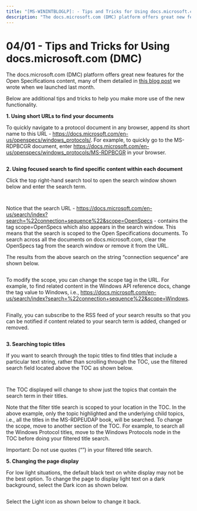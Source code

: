 ```yaml
---
title: "[MS-WININTBLOGLP]: - Tips and Tricks for Using docs.microsoft.com (DMC)"
description: "The docs.microsoft.com (DMC) platform offers great new features for the Open Specifications content, many of them detailed in this blog post we"
---
```


# 04/01 - Tips and Tricks for Using docs.microsoft.com (DMC)

<p>The docs.microsoft.com (DMC) platform offers great new
features for the Open Specifications content, many of them detailed in <span><a href="https://docs.microsoft.com/en-us/teamblog/announcing-open-specifications-migration">this
blog post</a></span> we wrote when we launched last month.</p>
<p>Below are additional tips and tricks to help you make more
use of the new functionality.</p>
<p><b>1. Using short URLs
to find your documents</b></p>
<p>To quickly navigate to a protocol document in any browser,
append its short name to this URL - <span><a href="https://docs.microsoft.com/en-us/openspecs/windows_protocols/">https://docs.microsoft.com/en-us/openspecs/windows_protocols/</a></span>.
For example, to quickly go to the MS-RDPBCGR document, enter <span><a href="https://docs.microsoft.com/en-us/openspecs/windows_protocols/MS-RDPBCGR">https://docs.microsoft.com/en-us/openspecs/windows_protocols/MS-RDPBCGR</a></span>
in your browser. </p>
<p><span><v:shapetype>
 <v:stroke></v:stroke>
 <v:formulas>
  <v:f></v:f>
  <v:f></v:f>
  <v:f></v:f>
  <v:f></v:f>
  <v:f></v:f>
  <v:f></v:f>
  <v:f></v:f>
  <v:f></v:f>
  <v:f></v:f>
  <v:f></v:f>
  <v:f></v:f>
  <v:f></v:f>
 </v:formulas>
 <v:path></v:path>
 <o:lock></o:lock>
</v:shapetype><img id="Picture_x0020_1" src="MS-WININTBLOGLP_files/image001.png" alt=""></span></p>
<p><b>2. Using focused
search to find specific content within each document</b></p>
<p>Click the top right-hand search tool to open the search
window shown below and enter the search term. </p>
<p><span><img id="Picture_x0020_13" src="MS-WININTBLOGLP_files/image002.png" alt=""></span></p>
<p><span><img id="Picture_x0020_3" src="MS-WININTBLOGLP_files/image003.png" alt=""></span></p>
<p>Notice that the search URL - <span><a href="https://docs.microsoft.com/en-us/search/index?search=%22connection+sequence%22&amp;scope=OpenSpecs">https://docs.microsoft.com/en-us/search/index?search=%22connection+sequence%22&amp;scope=OpenSpecs</a></span>
- contains the tag scope=OpenSpecs which also appears in the search window.
This means that the search is scoped to the Open Specifications documents. To
search across all the documents on docs.microsoft.com, clear the OpenSpecs tag
from the search window or remove it from the URL. </p>
<p>The results from the above search on the string “connection
sequence” are shown below.</p>
<p><span><img id="Picture_x0020_4" src="MS-WININTBLOGLP_files/image004.png" alt=""></span></p>
<p>To modify the scope, you can change the scope tag in the
URL. For example, to find related content in the Windows API reference docs,
change the tag value to Windows, i.e., <span><a href="https://docs.microsoft.com/en-us/search/index?search=%22connection+sequence%22&amp;scope=Windows">https://docs.microsoft.com/en-us/search/index?search=%22connection+sequence%22&amp;scope=Windows</a></span>.
</p>
<p><span><img id="Picture_x0020_5" src="MS-WININTBLOGLP_files/image005.png" alt=""></span></p>
<p>Finally, you can subscribe to the RSS feed of your search
results so that you can be notified if content related to your search term is
added, changed or removed.</p>
<p><span><img id="Picture_x0020_6" src="MS-WININTBLOGLP_files/image006.png" alt=""></span></p>
<p><b>3. Searching topic
titles</b></p>
<p>If you want to search through the topic titles to find
titles that include a particular text string, rather than scrolling through the
TOC, use the filtered search field located above the TOC as shown below.</p>
<p><span><img id="Picture_x0020_10" src="MS-WININTBLOGLP_files/image007.png" alt=""></span></p>
<p><span><img id="Picture_x0020_12" src="MS-WININTBLOGLP_files/image008.png" alt=""></span></p>
<p>The TOC displayed will change to show just the topics that
contain the search term in their titles.</p>
<p>Note that the filter title search is scoped to your location
in the TOC. In the above example, only the topic highlighted and the underlying
child topics, i.e., all the titles in the MS-RDPEUDAP book, will be searched.
To change the scope, move to another section of the TOC. For example, to search
all the Windows Protocol titles, move to the Windows Protocols node in the TOC
before doing your filtered title search.</p>
<p>Important: Do not use quotes (“”) in your filtered title
search.</p>
<p><b>5. Changing the page
display</b></p>
<p>For low light situations, the default black text on white
display may not be the best option. To change the page to display light text on
a dark background, select the Dark icon as shown below.</p>
<p><span><img id="Picture_x0020_8" src="MS-WININTBLOGLP_files/image009.png" alt=""></span></p>
<p>Select the Light icon as shown below to change it back.</p>
<p><span><img id="Picture_x0020_9" src="MS-WININTBLOGLP_files/image010.png" alt=""></span></p>

                